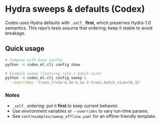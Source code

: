 # Hydra sweeps & defaults (Codex)

Codex uses Hydra defaults with `_self_` **first**, which preserves Hydra-1.0 semantics.
This repo’s tests assume that ordering; keep it stable to avoid breakage.

## Quick usage

```bash
# Compose with base config
python -m codex_ml.cli config show

# Example sweep (learning rate x batch size)
python -m codex_ml.cli config sweep \
  --overrides 'train.lr=1e-4,5e-4,1e-3 train.batch_size=16,32'
```

### Notes
- `_self_` ordering: put it **first** to keep current behavior.
- Use environment variables or `--overrides` to vary run-time params.
- See `conf/examples/sweep_offline.yaml` for an offline-friendly template.
